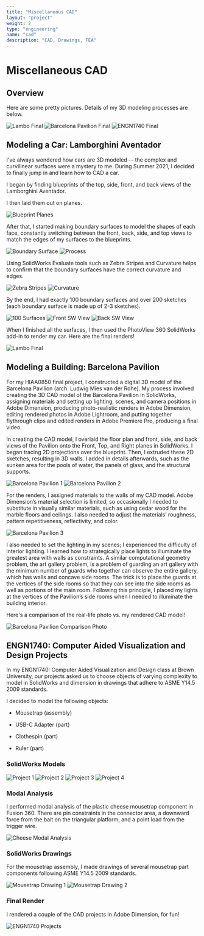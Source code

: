 ```yaml
---
title: "Miscellaneous CAD"
layout: "project"
weight: 2
type: "engineering"
name: "cad"
description: "CAD, Drawings, FEA"
---
```


# Miscellaneous CAD

## Overview

Here are some pretty pictures. Details of my 3D modeling processes are below.

![Lambo Final](/img/Lambo7.PNG)
![Barcelona Pavilion Final](/img/barcelonapavilion4_2.PNG)
![ENGN1740 Final](/img/engn1740projectsrendered.PNG)

## Modeling a Car: Lamborghini Aventador

I've always wondered how cars are 3D modeled -- the complex and curvilinear surfaces were a mystery to me. During Summer 2021, I decided to finally jump in and learn how to CAD a car.

I began by finding blueprints of the top, side, front, and back views of the Lamborghini Aventador.

<!---
![Front](/img/front side.PNG)
![Top](/img/top side.PNG)
![Right](/img/right side.PNG)
![Back](/img/back side.PNG)
-->

I then laid them out on planes.

![Blueprint Planes](/img/blueprintplanes.PNG)

After that, I started making boundary surfaces to model the shapes of each face, constantly switching between the front, back, side, and top views to match the edges of my surfaces to the blueprints.

![Boundary Surface](/img/boundarysurface.PNG)
![Process](/img/lamboprocess.PNG)

Using SolidWorks Evaluate tools such as Zebra Stripes and Curvature helps to confirm that the boundary surfaces have the correct curvature and edges.

![Zebra Stripes](/img/lambozebra.PNG)
![Curvature](/img/lambocurve.PNG)

By the end, I had exactly 100 boundary surfaces and over 200 sketches (each boundary surface is made up of 2-3 sketches).

![100 Surfaces](/img/100surfaces.PNG)
![Front SW View](/img/frontSWlambo.PNG)
![Back SW View](/img/backSWlambo.PNG)

When I finished all the surfaces, I then used the PhotoView 360 SolidWorks add-in to render my car. Here are the final renders!

![Lambo Final](/img/Lambo7.PNG)

## Modeling a Building: Barcelona Pavilion

For my HIAA0850 final project, I constructed a digital 3D model of the Barcelona Pavilion (arch. Ludwig Mies van der Rohe). My process involved creating the 3D CAD model of the Barcelona Pavilion in SolidWorks, assigning materials and setting up lighting, scenes, and camera positions in Adobe Dimension, producing photo-realistic renders in Adobe Dimension, editing rendered photos in Adobe Lightroom, and putting together flythrough clips and edited renders in Adobe Premiere Pro, producing a final video.

In creating the CAD model, I overlaid the floor plan and front, side, and back views of the Pavilion onto the Front, Top, and Right planes in SolidWorks. I began tracing 2D projections over the blueprint. Then, I extruded these 2D sketches, resulting in 3D walls. I added in details afterwards, such as the sunken area for the pools of water, the panels of glass, and the structural supports.

![Barcelona Pavilion 1](/img/barcelonapavilion_1.PNG)
![Barcelona Pavilion 2](/img/barcelonapavilion_2.PNG)

For the renders, I assigned materials to the walls of my CAD model. Adobe Dimension’s material selection is limited, so occasionally I needed to substitute in visually similar materials, such as using cedar wood for the marble floors and ceilings. I also needed to adjust the materials’ roughness, pattern repetitiveness, reflectivity, and color.

![Barcelona Pavilion 3](/img/barcelonapavilion_3.PNG)

I also needed to set the lighting in my scenes; I experienced the difficulty of interior lighting. I learned how to strategically place lights to illuminate the greatest area with walls as constraints. A similar computational geometry problem, the art gallery problem, is a problem of guarding an art gallery with the minimum number of guards who together can observe the entire gallery, which has walls and concave side rooms. The trick is to place the guards at the vertices of the side rooms so that they can see into the side rooms as well as portions of the main room. Following this principle, I placed my lights at the vertices of the Pavilion’s side rooms when I needed to illuminate the building interior.

Here's a comparison of the real-life photo vs. my rendered CAD model!

![Barcelona Pavilion Comparison Photo](/img/barcelonapavilion_comparison.PNG)


## ENGN1740: Computer Aided Visualization and Design Projects

In my ENGN1740: Computer Aided Visualization and Design class at Brown University, our projects asked us to choose objects of varying complexity to model in SolidWorks and dimension in drawings that adhere to ASME Y14.5 2009 standards.


I decided to model the following objects:

- Mousetrap (assembly)

- USB-C Adapter (part)

- Clothespin (part)

- Ruler (part)

### SolidWorks Models

![Project 1](/img/engn1740_1.png)
![Project 2](/img/engn1740_2.png)
![Project 3](/img/engn1740_3.png)
![Project 4](/img/engn1740_4.png)

### Modal Analysis

I performed modal analysis of the plastic cheese mousetrap component in Fusion 360. There are pin constraints in the connector area, a downward force from the bait on the triangular platform, and a point load from the trigger wire.

![Cheese Modal Analysis](/img/modal.png)


### SolidWorks Drawings

For the mousetrap assembly, I made drawings of several mousetrap part components following ASME Y14.5 2009 standards.

![Mousetrap Drawing 1](/img/zhou_mousetrapcheese.png)
![Mousetrap Drawing 2](/img/zhou_mousetrapwiresquare3.png)

### Final Render

I rendered a couple of the CAD projects in Adobe Dimension, for fun!

![ENGN1740 Projects](/img/engn1740projectsrendered.png)

<!-- DO NOT TOUCH -->
​
<!-- DO NOT TOUCH -->
​
<!-- DO NOT TOUCH -->

<!-- DO NOT TOUCH -->
​
<!-- DO NOT TOUCH -->
​
<!-- DO NOT TOUCH -->
